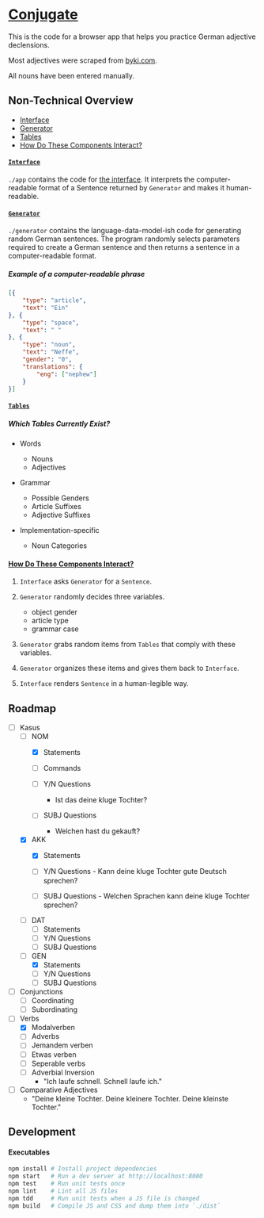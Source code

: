 # [Conjugate](http://whroman.github.io/conjugate)

This is the code for a browser app that helps you practice German adjective declensions.

Most adjectives were scraped from [byki.com](http://www.byki.com/lists/german/greg's-basic-german-adjectives.html).

All nouns have been entered manually.

## Non-Technical Overview

- [Interface](#interface)
- [Generator](#generator)
- [Tables](#tables)
- [How Do These Components Interact?](#how-do-these-components-interact)


#### [`Interface`](#interface)

`./app` contains the code for [the interface](http://whroman.github.io/conjugate). It interprets the computer-readable format of a Sentence returned by `Generator` and makes it human-readable.

#### [`Generator`](#generator)

`./generator` contains the language-data-model-ish code for generating random German sentences. The program randomly selects parameters required to create a German sentence and then returns a sentence in a computer-readable format.

##### Example of a computer-readable phrase

```json
[{
    "type": "article",
    "text": "Ein"
}, {
    "type": "space",
    "text": " "
}, {
    "type": "noun",
    "text": "Neffe",
    "gender": "0",
    "translations": {
        "eng": ["nephew"]
    }
}]
```


#### [`Tables`](#tables)

##### Which Tables Currently Exist?

- Words
    - Nouns
    - Adjectives


- Grammar
    - Possible Genders
    - Article Suffixes
    - Adjective Suffixes

- Implementation-specific
    - Noun Categories


#### [How Do These Components Interact?](#how-do-these-components-interact)
1. `Interface` asks `Generator` for a `Sentence`.
2. `Generator` randomly decides three variables.

    - object gender
    - article type
    - grammar case

3. `Generator` grabs random items from `Tables` that comply with these variables.
4. `Generator` organizes these items and gives them back to `Interface`.
5. `Interface` renders `Sentence` in a human-legible way.


## Roadmap
- [ ] Kasus
    - [ ] NOM
        - [x] Statements
        - [ ] Commands
        - [ ] Y/N Questions
            - Ist das deine kluge Tochter?

        - [ ] SUBJ Questions
            - Welchen hast du gekauft?

    - [x] AKK
        - [x] Statements
        - [ ] Y/N Questions
                - Kann deine kluge Tochter gute Deutsch sprechen?

        - [ ] SUBJ Questions
                - Welchen Sprachen kann deine kluge Tochter sprechen?

    - [ ] DAT
        - [ ] Statements
        - [ ] Y/N Questions
        - [ ] SUBJ Questions

    - [ ] GEN
        - [x] Statements
        - [ ] Y/N Questions
        - [ ] SUBJ Questions

- [ ] Conjunctions
    - [ ] Coordinating
    - [ ] Subordinating

- [ ] Verbs
    - [x] Modalverben
    - [ ] Adverbs
    - [ ] Jemandem verben
    - [ ] Etwas verben
    - [ ] Seperable verbs
    - [ ] Adverbial Inversion
        - "Ich laufe schnell. Schnell laufe ich."

- [ ] Comparative Adjectives
    - "Deine kleine Tochter. Deine kleinere Tochter. Deine kleinste Tochter."


## Development

#### Executables

```bash
npm install # Install project dependencies
npm start   # Run a dev server at http://localhost:8080
npm test    # Run unit tests once
npm lint    # Lint all JS files
npm tdd     # Run unit tests when a JS file is changed
npm build   # Compile JS and CSS and dump them into `./dist`
```